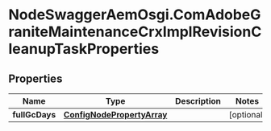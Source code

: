 # NodeSwaggerAemOsgi.ComAdobeGraniteMaintenanceCrxImplRevisionCleanupTaskProperties

## Properties

Name | Type | Description | Notes
------------ | ------------- | ------------- | -------------
**fullGcDays** | [**ConfigNodePropertyArray**](ConfigNodePropertyArray.md) |  | [optional] 



